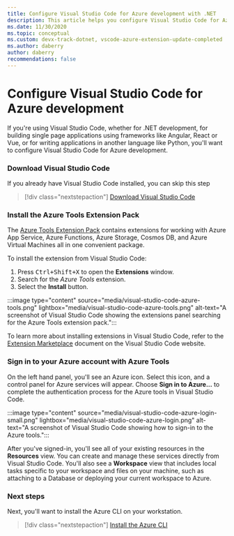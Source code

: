 ```yaml
---
title: Configure Visual Studio Code for Azure development with .NET
description: This article helps you configure Visual Studio Code for Azure development including getting the right plugins installed and configured in VS Code
ms.date: 11/30/2020
ms.topic: conceptual
ms.custom: devx-track-dotnet, vscode-azure-extension-update-completed
ms.author: daberry
author: daberry
recommendations: false
---
```


# Configure Visual Studio Code for Azure development

If you're using Visual Studio Code, whether for .NET development, for building single page applications using frameworks like Angular, React or Vue, or for writing applications in another language like Python, you'll want to configure Visual Studio Code for Azure development.

### Download Visual Studio Code

If you already have Visual Studio Code installed, you can skip this step

> [!div class="nextstepaction"]
> [Download Visual Studio Code](https://code.visualstudio.com/download)

### Install the Azure Tools Extension Pack

The [Azure Tools Extension Pack](https://marketplace.visualstudio.com/items?itemName=ms-vscode.vscode-node-azure-pack) contains extensions for working with Azure App Service, Azure Functions, Azure Storage, Cosmos DB, and Azure Virtual Machines all in one convenient package.

To install the extension from Visual Studio Code:

1. Press <kbd>Ctrl+Shift+X</kbd> to open the **Extensions** window.
1. Search for the *Azure Tools* extension.
1. Select the **Install** button.

:::image type="content" source="media/visual-studio-code-azure-tools.png" lightbox="media/visual-studio-code-azure-tools.png" alt-text="A screenshot of Visual Studio Code showing the extensions panel searching for the Azure Tools extension pack.":::

To learn more about installing extensions in Visual Studio Code, refer to the [Extension Marketplace](https://code.visualstudio.com/docs/editor/extension-gallery) document on the Visual Studio Code website.

### Sign in to your Azure account with Azure Tools

On the left hand panel, you'll see an Azure icon. Select this icon, and a control panel for Azure services will appear. Choose **Sign in to Azure...** to complete the authentication process for the Azure tools in Visual Studio Code.

:::image type="content" source="media/visual-studio-code-azure-login-small.png" lightbox="media/visual-studio-code-azure-login.png" alt-text="A screenshot of Visual Studio Code showing how to sign-in to the Azure tools.":::

After you've signed-in, you'll see all of your existing resources in the **Resources** view. You can create and manage these services directly from Visual Studio Code. You'll also see a **Workspace** view that includes local tasks specific to your workspace and files on your machine, such as attaching to a Database or deploying your current workspace to Azure.

### Next steps

Next, you'll want to install the Azure CLI on your workstation.

> [!div class="nextstepaction"]
> [Install the Azure CLI](./install-azure-cli.md)
